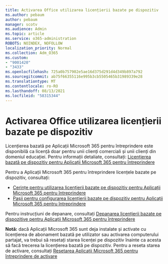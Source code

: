 ```yaml
---
title: Activarea Office utilizarea licențierii bazate pe dispozitiv
ms.author: pebaum
author: pebaum
manager: scotv
ms.audience: Admin
ms.topic: article
ms.service: o365-administration
ROBOTS: NOINDEX, NOFOLLOW
localization_priority: Normal
ms.collection: Adm_O365
ms.custom:
- "9001420"
- "3433"
ms.openlocfilehash: 725a0b757902e5ae16d375d291d4d349b897a792
ms.sourcegitcommit: ab75f66355116e995b3cb5505465b31989339e28
ms.translationtype: MT
ms.contentlocale: ro-RO
ms.lasthandoff: 08/13/2021
ms.locfileid: "58315344"
---
```

# <a name="activating-office-using-device-based-licensing"></a>Activarea Office utilizarea licențierii bazate pe dispozitiv

Licențierea bazată pe Aplicații Microsoft 365 pentru întreprindere este disponibilă ca licență doar pentru unii clienți comerciali și unii clienți din domeniul educației. Pentru informații detaliate, consultați: [Licențierea bazată pe dispozitiv pentru Aplicații Microsoft 365 pentru întreprindere](https://docs.microsoft.com/deployoffice/device-based-licensing)

Pentru a Aplicații Microsoft 365 pentru întreprindere licențele bazate pe dispozitiv, consultați:

- [Cerințe pentru utilizarea licențierii bazate pe dispozitiv pentru Aplicații Microsoft 365 pentru întreprindere](https://docs.microsoft.com/deployoffice/device-based-licensing#requirements-for-using-device-based-licensing-for-microsoft-365-apps-for-enterprise)
- [Pașii pentru configurarea licențierii bazate pe dispozitiv pentru Aplicații Microsoft 365 pentru întreprindere](https://docs.microsoft.com/deployoffice/device-based-licensing#steps-to-configure-device-based-licensing-for-microsoft-365-apps-for-enterprise)

Pentru instrucțiuni de depanare, consultați [Depanarea licențierii bazate pe dispozitive pentru Aplicații Microsoft 365 pentru întreprindere](https://docs.microsoft.com/deployoffice/device-based-licensing#troubleshoot-device-based-licensing-for-microsoft-365-apps-for-enterprise)

**Notă:** dacă Aplicații Microsoft 365 sunt deja instalate și activate cu licențierea de abonament bazată pe utilizator sau activarea computerului partajat, va trebui să resetați starea licenței pe dispozitiv înainte ca acesta să facă trecerea la licențierea bazată pe dispozitiv. Pentru a reseta starea de activare, consultați [Resetarea Aplicații Microsoft 365 pentru întreprindere de activare](https://docs.microsoft.com/office/troubleshoot/activation/reset-office-365-proplus-activation-state)
